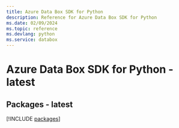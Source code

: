 ```yaml
---
title: Azure Data Box SDK for Python
description: Reference for Azure Data Box SDK for Python
ms.date: 02/09/2024
ms.topic: reference
ms.devlang: python
ms.service: databox
---
```

# Azure Data Box SDK for Python - latest
## Packages - latest
[!INCLUDE [packages](data-box-index.md)]